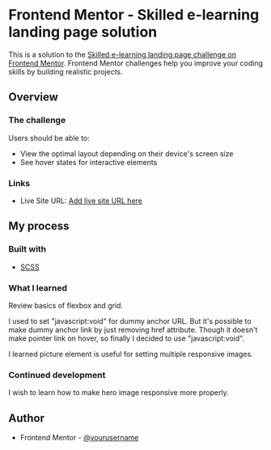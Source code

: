 # Frontend Mentor - Skilled e-learning landing page solution

This is a solution to the [Skilled e-learning landing page challenge on Frontend Mentor](https://www.frontendmentor.io/challenges/skilled-elearning-landing-page-S1ObDrZ8q). Frontend Mentor challenges help you improve your coding skills by building realistic projects.

## Overview

### The challenge

Users should be able to:

- View the optimal layout depending on their device's screen size
- See hover states for interactive elements

### Links

- Live Site URL: [Add live site URL here](https://64c3ae2b035c7b65a62f733f--gleaming-baklava-73fb0a.netlify.app/)

## My process

### Built with

- [SCSS](https://sass-lang.com)

### What I learned

Review basics of flexbox and grid.

I used to set "javascript:void" for dummy anchor URL.
But it's possible to make dummy anchor link by just removing href attribute.
Though it doesn't make pointer link on hover, so finally I decided to use "javascript:void".

I learned picture element is useful for setting multiple responsive images.

### Continued development

I wish to learn how to make hero image responsive more properly.

## Author

- Frontend Mentor - [@yourusername](https://www.frontendmentor.io/profile/yourusername)
